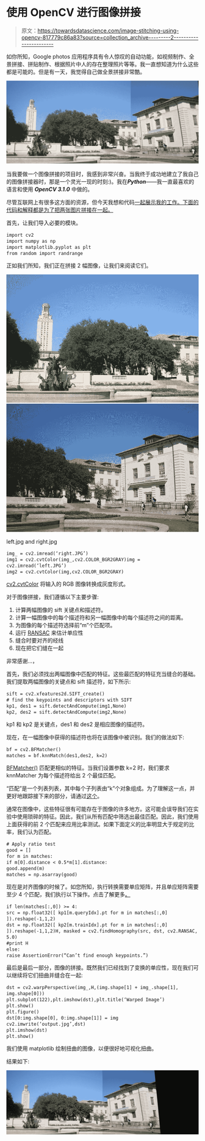 # 使用 OpenCV 进行图像拼接

> 原文：<https://towardsdatascience.com/image-stitching-using-opencv-817779c86a83?source=collection_archive---------2----------------------->

如你所知，Google photos 应用程序具有令人惊叹的自动功能，如视频制作、全景拼接、拼贴制作、根据照片中人的存在整理照片等等。我一直想知道为什么这些都是可能的。但是有一天，我觉得自己做全景拼接非常酷。

![](img/b5561a6c6e2b8676a5a8268fcb4ed0f6.png)

当我要做一个图像拼接的项目时，我感到非常兴奋。当我终于成功地建立了我自己的图像拼接器时，那是一个灵光一现的时刻:)。我在***Python***——我一直最喜欢的语言和使用 ***OpenCV 3.1.0*** 中做的。

尽管互联网上有很多这方面的资源，但今天我想和代码[一起展示我的工作。下面的代码和解释都是为了把两张图片拼接在一起。](https://github.com/vagdevik/Computer-Vision/blob/master/Assignment-3/3_image_stitch.py)

首先，让我们导入必要的模块。

```
import cv2
import numpy as np
import matplotlib.pyplot as plt
from random import randrange
```

正如我们所知，我们正在拼接 2 幅图像，让我们来阅读它们。

![](img/7a90392c1bfa84eeed5ef47968bf21e9.png)![](img/4e488f5783cff8c26cb27fdcba3b79bb.png)

left.jpg and right.jpg

```
img_ = cv2.imread(‘right.JPG’)
img1 = cv2.cvtColor(img_,cv2.COLOR_BGR2GRAY)img = cv2.imread(‘left.JPG’)
img2 = cv2.cvtColor(img,cv2.COLOR_BGR2GRAY)
```

[cv2.cvtColor](https://docs.opencv.org/2.4/modules/imgproc/doc/miscellaneous_transformations.html#cvtcolor) 将输入的 RGB 图像转换成灰度形式。

对于图像拼接，我们遵循以下主要步骤:

1.  计算两幅图像的 sift 关键点和描述符。
2.  计算一幅图像中的每个描述符和另一幅图像中的每个描述符之间的距离。
3.  为图像的每个描述符选择前“m”个匹配项。
4.  运行 [RANSAC](https://www.learnopencv.com/image-alignment-feature-based-using-opencv-c-python/) 来估计单应性
5.  缝合时要对齐的经线
6.  现在把它们缝在一起

非常感谢…，

首先，我们必须找出两幅图像中匹配的特征。这些最匹配的特征充当缝合的基础。我们提取两幅图像的关键点和 sift 描述符，如下所示:

```
sift = cv2.xfeatures2d.SIFT_create()
# find the keypoints and descriptors with SIFT
kp1, des1 = sift.detectAndCompute(img1,None)
kp2, des2 = sift.detectAndCompute(img2,None)
```

kp1 和 kp2 是关键点，des1 和 des2 是相应图像的描述符。

现在，在一幅图像中获得的描述符也将在该图像中被识别。我们的做法如下:

```
bf = cv2.BFMatcher()
matches = bf.knnMatch(des1,des2, k=2)
```

[BFMatcher()](https://docs.opencv.org/3.0-beta/doc/py_tutorials/py_feature2d/py_matcher/py_matcher.html) 匹配更相似的特征。当我们设置参数 k=2 时，我们要求 knnMatcher 为每个描述符给出 2 个最佳匹配。

“匹配”是一个列表列表，其中每个子列表由“k”个对象组成。为了理解这一点，并更好地跟踪接下来的部分，请通过[这个](https://docs.opencv.org/3.1.0/dc/dc3/tutorial_py_matcher.html)。

通常在图像中，这些特征很有可能存在于图像的许多地方。这可能会误导我们在实验中使用琐碎的特征。因此，我们从所有匹配中筛选出最佳匹配。因此，我们使用上面获得的前 2 个匹配来应用比率测试。如果下面定义的比率明显大于规定的比率，我们认为匹配。

```
# Apply ratio test
good = []
for m in matches:
if m[0].distance < 0.5*m[1].distance:
good.append(m)
matches = np.asarray(good)
```

现在是对齐图像的时候了。如您所知，执行转换需要单应矩阵，并且单应矩阵需要至少 4 个匹配，我们执行以下操作。点击了解更多[。](https://www.learnopencv.com/image-alignment-feature-based-using-opencv-c-python/)

```
if len(matches[:,0]) >= 4:
src = np.float32([ kp1[m.queryIdx].pt for m in matches[:,0] ]).reshape(-1,1,2)
dst = np.float32([ kp2[m.trainIdx].pt for m in matches[:,0] ]).reshape(-1,1,2)H, masked = cv2.findHomography(src, dst, cv2.RANSAC, 5.0)
#print H
else:
raise AssertionError(“Can’t find enough keypoints.”)
```

最后是最后一部分，图像的拼接。既然我们已经找到了变换的单应性，现在我们可以继续将它们扭曲并缝合在一起:

```
dst = cv2.warpPerspective(img_,H,(img.shape[1] + img_.shape[1], img.shape[0]))
plt.subplot(122),plt.imshow(dst),plt.title(‘Warped Image’)
plt.show()
plt.figure()
dst[0:img.shape[0], 0:img.shape[1]] = img
cv2.imwrite(‘output.jpg’,dst)
plt.imshow(dst)
plt.show()
```

我们使用 matplotlib 绘制扭曲的图像，以便很好地可视化扭曲。

结果如下:

![](img/fa99fd53d2661022eb36fc13b3b3adf5.png)